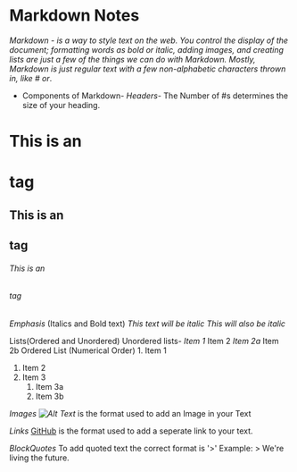 # Markdown Notes

*Markdown - is a way to style text on the web. You control the display of the document; formatting words as bold or italic, adding images, and creating lists are just a few of the things we can do with Markdown. Mostly, Markdown is just regular text with a few non-alphabetic characters thrown in, like # or*.

* Components of Markdown-
 *Headers*- The Number of #s determines the size of your heading.

# This is an <h1> tag

## This is an <h2> tag

###### This is an <h6> tag

*Emphasis* (Italics and Bold text)
*This text will be italic*
_This will also be italic_

Lists(Ordered and Unordered)
Unordered lists- *Item 1* Item 2 *Item 2a* Item 2b
Ordered List (Numerical Order) 1. Item 1

1. Item 2
1. Item 3
   1. Item 3a
   1. Item 3b

*Images*
 _![Alt Text](url)_ is the format used to add an Image in your Text

 *Links*
 [GitHub](http://github.com) is the format used to add a seperate link to your text.

 *BlockQuotes*
 To add quoted text the correct format is '>' Example: > We're living the future.
